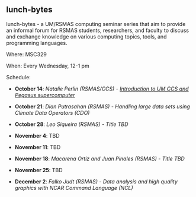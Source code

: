 ## lunch-bytes
lunch-bytes - a UM/RSMAS computing seminar series that aim to provide an informal
forum for RSMAS students, researchers, and faculty to discuss and exchange knowledge
on various computing topics, tools, and programming languages.

Where: MSC329

When: Every Wednesday, 12-1 pm

Schedule:

* **October 14**: *Natalie Perlin (RSMAS/CCS) - [Introduction to UM CCS and Pegasus supercomputer](https://github.com/milancurcic/lunch-bytes/tree/master/LB01)*

* **October 21**: *Dian Putrasahan (RSMAS) - Handling large data sets using Climate Data Operators (CDO)*

* **October 28**: *Leo Siqueira (RSMAS) - Title TBD*

* **November 4**: TBD

* **November 11**: TBD

* **November 18**: *Macarena Ortiz and Juan Pinales (RSMAS) - Title TBD*

* **November 25**: TBD

* **December 2**: *Falko Judt (RSMAS) - Data analysis and high quality graphics with NCAR Command Language (NCL)*
